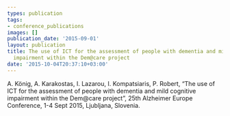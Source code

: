 ```yaml
---
types: publication
tags:
- conference_publications
images: []
publication_date: '2015-09-01'
layout: publication
title: The use of ICT for the assessment of people with dementia and mild cognitive
  impairment within the Dem@care project
date: '2015-10-04T20:37:10+03:00'
---
```

A. König, A. Karakostas, I. Lazarou, I. Kompatsiaris, P. Robert, “The use of ICT for the assessment of people with dementia and mild cognitive impairment within the Dem@care project”, 25th Alzheimer Europe Conference, 1-4 Sept 2015, Ljubljana, Slovenia.
